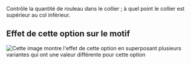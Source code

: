 Contrôle la quantité de rouleau dans le collier ; à quel point le collier est supérieur au col inférieur.

## Effet de cette option sur le motif

![Cette image montre l'effet de cette option en superposant plusieurs variantes qui ont une valeur différente pour cette option](jaeger\_collarroll\_sample.svg "Effet de cette option sur le motif")
